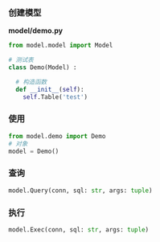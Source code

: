 ### 创建模型
**model/demo.py**
```python
from model.model import Model

# 测试表
class Demo(Model) :

  # 构造函数
  def __init__(self):
    self.Table('test')
```

### 使用
```python
from model.demo import Demo
# 对象
model = Demo()
```

### 查询
```python
model.Query(conn, sql: str, args: tuple)
```

### 执行
```python
model.Exec(conn, sql: str, args: tuple)
```
